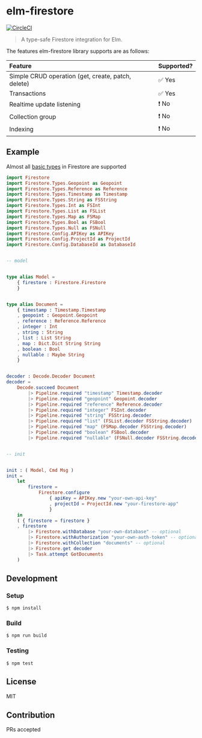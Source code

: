 # elm-firestore
[![CircleCI](https://circleci.com/gh/IzumiSy/elm-firestore.svg?style=svg)](https://circleci.com/gh/IzumiSy/elm-firestore)
> A type-safe Firestore integration for Elm. 

The features elm-firestore library supports are as follows:

|Feature|Supported?|
|:------|:---------|
| Simple CRUD operation (get, create, patch, delete) | :white_check_mark: Yes |
| Transactions | :white_check_mark: Yes |
| Realtime update listening | :heavy_exclamation_mark: No|
| Collection group | :heavy_exclamation_mark: No |
| Indexing | :heavy_exclamation_mark: No |

## Example
Almost all [basic types](https://firebase.google.com/docs/firestore/reference/rest/v1beta1/Value) in Firestore are supported

```elm
import Firestore
import Firestore.Types.Geopoint as Geopoint
import Firestore.Types.Reference as Reference
import Firestore.Types.Timestamp as Timestamp
import Firestore.Types.String as FSString
import Firestore.Types.Int as FSInt
import Firestore.Types.List as FSList
import Firestore.Types.Map as FSMap
import Firestore.Types.Bool as FSBool
import Firestore.Types.Null as FSNull
import Firestore.Config.APIKey as APIKey
import Firestore.Config.ProjectId as ProjectId
import Firestore.Config.DatabaseId as DatabaseId


-- model


type alias Model =
    { firestore : Firestore.Firestore
    }


type alias Document =
    { timestamp : Timestamp.Timestamp
    , geopoint : Geopoint.Geopoint
    , reference : Reference.Reference
    , integer : Int
    , string : String
    , list : List String
    , map : Dict.Dict String String
    , boolean : Bool
    , nullable : Maybe String
    }


decoder : Decode.Decoder Document
decoder =
    Decode.succeed Document
        |> Pipeline.required "timestamp" Timestamp.decoder
        |> Pipeline.required "geopoint" Geopoint.decoder
        |> Pipeline.required "reference" Reference.decoder
        |> Pipeline.required "integer" FSInt.decoder
        |> Pipeline.required "string" FSString.decoder
        |> Pipeline.required "list" (FSList.decoder FSString.decoder)
        |> Pipeline.required "map" (FSMap.decoder FSString.decoder)
        |> Pipeline.required "boolean" FSBool.decoder
        |> Pipeline.required "nullable" (FSNull.decoder FSString.decoder)


-- init


init : ( Model, Cmd Msg )
init =
    let
        firestore =
            Firestore.configure 
                { apiKey = APIKey.new "your-own-api-key"
                , projectId = ProjectId.new "your-firestore-app"
                }
    in
    ( { firestore = firestore }
    , firestore 
        |> Firestore.withDatabase "your-own-database" -- optional
        |> Firestore.withAuthorization "your-own-auth-token" -- optional
        |> Firestore.withCollection "documents" -- optional
        |> Firestore.get decoder
        |> Task.attempt GotDocuments
    )
```

## Development

### Setup
```shell
$ npm install
```

### Build
```shell
$ npm run build
```

### Testing
```shell
$ npm test
```

## License
MIT

## Contribution
PRs accepted
